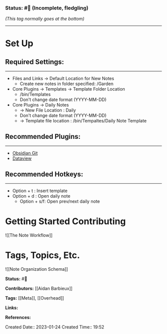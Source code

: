 ### Status: #🌱 (Incomplete, fledgling)
*(This tag normally goes at the bottom)*

---

# Set Up

## Required Settings:
---

- Files and Links -> Default Location for New Notes
	- Create new notes in folder specified: /Garden
- Core Plugins -> Templates -> Template Folder Location
	- /bin/Templates
	- Don't change date format (YYYY-MM-DD)
- Core Plugins -> Daily Notes 
	- -> New File Location : Daily
	- Don't change date format (YYYY-MM-DD)
	- -> Template file location : /bin/Tempaltes/Daily Note Template


## Recommended Plugins:
---

- [Obsidian Git](obsidian://show-plugin?id=obsidian-git)
- [Dataview](obsidian://show-plugin?id=dataview)

## Recommended Hotkeys:
---
- Option + t : Insert template
- Option + d : Open daily note
	- Option + s/f: Open prev/next daily note


# Getting Started Contributing

![[The Note Workflow]]

# Tags, Topics, Etc.
![[Note Organization Schema]]


**Status:**
#🌱 

**Contributors:**
[[Aidan Barbieux]]

**Tags:**
[[Meta]], [[Overhead]]

**Links:**

**References:**

Created Date:: 2023-01-24
Created Time:: 19:52
